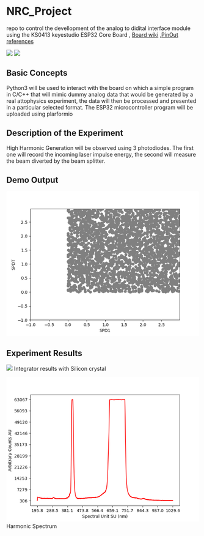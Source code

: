 # NRC_Project

repo to control the devellopment of the analog to didital interface module using  the KS0413 keyestudio ESP32 Core Board , [Board wiki](https://wiki.keyestudio.com/KS0413_keyestudio_ESP32_Core_Board) ,[PinOut references](https://docs.platformio.org/en/latest/platforms/espressif32.html#pinout-diagram)

![](https://wiki.keyestudio.com/images/7/79/0413%E5%9B%BE%E7%89%872.png)
![](https://docs.platformio.org/en/latest/_images/espressif32_debug_pinout.jpg)

 ## Basic Concepts

 Python3 will be used to interact with the board on which a simple program in C/C++  that will mimic dummy analog data that would be generated by a real attophysics experiment, the data will then be processed and presented in a particular selected format.
 The ESP32 microcontroller program will be uploaded using plarformio 

 ## Description of the Experiment
High Harmonic Generation will be observed using 3 photodiodes.
The first  one will record the incoming laser impulse energy, the second will measure the beam diverted by the beam splitter.


## Demo Output

![](https://github.com/Driss-001/NRC_Attoscience_Software/blob/main/Data_Plot.png?raw=true)


## Experiment Results

![](https://github.com/Driss-001/NRC_Attoscience_Software/blob/main/Experiment_Data4.png?raw=true)
Integrator results with Silicon crystal

![](https://github.com/Driss-001/NRC_Attoscience_Software/blob/main/Harmonic_spectrum_500ms.png?raw=true)
Harmonic Spectrum